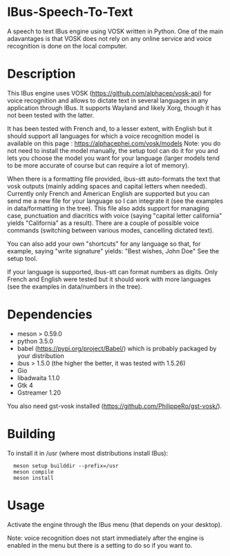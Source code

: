 # IBus-Speech-To-Text
A speech to text IBus engine using VOSK written in Python.
One of the main adavantages is that VOSK does not rely on any online service and voice recognition is done on the local computer.

Description
============

This IBus engine uses VOSK (https://github.com/alphacep/vosk-api) for voice recognition and allows to dictate text in several languages in any application through IBus.
It supports Wayland and likely Xorg, though it has not been tested with the latter.

It has been tested with French and, to a lesser extent, with English but it should support all languages for which a voice recognition model is available on this page : https://alphacephei.com/vosk/models
Note: you do not need to install the model manually, the setup tool can do it for you and lets you choose the model you want for your language (larger models tend to be more accurate of course but can require a lot of memory).

When there is a formatting file provided, ibus-stt auto-formats the text that vosk outputs (mainly adding spaces and capital letters when needed). Currently only French and American English are supported but you can send me a new file for your language so I can integrate it (see the examples in data/formatting in the tree).
This file also adds support for managing case, punctuation and diacritics with voice (saying "capital letter california" yields "California" as a result). There are a couple of possible voice commands (switching between various modes, cancelling dictated text).

You can also add your own "shortcuts" for any language so that, for example, saying "write signature" yields:
"Best wishes,
John Doe"
See the setup tool.

If your language is supported, ibus-stt can format numbers as digits. Only French and English were tested but it should work with more languages (see the examples in data/numbers in the tree).  

Dependencies
============

- meson > 0.59.0
- python 3.5.0
- babel (https://pypi.org/project/Babel/) which is probably packaged by your distribution
- ibus > 1.5.0 (the higher the better, it was tested with 1.5.26)
- Gio
- libadwaita 1.1.0
- Gtk 4
- Gstreamer 1.20

You also need gst-vosk installed (https://github.com/PhilippeRo/gst-vosk/).

Building
============

To install it in /usr (where most distributions install IBus):
```
  meson setup builddir --prefix=/usr
  meson compile
  meson install
```

Usage
============

Activate the engine through the IBus menu (that depends on your desktop).

Note: voice recognition does not start immediately after the engine is enabled in the menu but there is a setting to do so if you want to.
